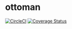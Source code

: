 # ottoman

[![CircleCI](https://img.shields.io/circleci/project/github/bukalapak/ottoman.svg)](https://circleci.com/gh/bukalapak/ottoman)
[![Coverage Status](https://img.shields.io/codecov/c/github/bukalapak/ottoman.svg)](https://codecov.io/gh/bukalapak/ottoman)

